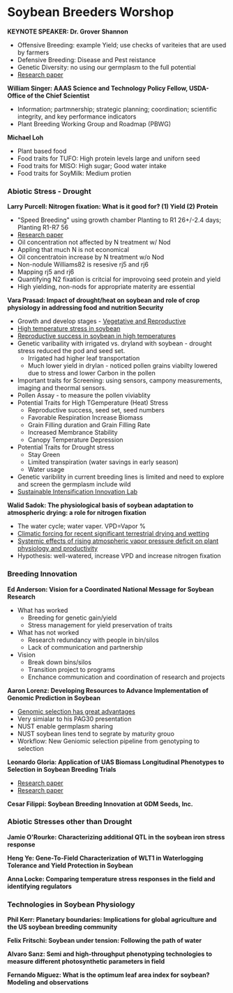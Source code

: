 # __Soybean Breeders Worshop__

__KEYNOTE SPEAKER: Dr. Grover Shannon__
  - Offensive Breeding: example Yield; use checks of variteies that are used by farmers
  - Defensive Breeding: Disease and Pest reistance
  - Genetic Diversity: no using our germplasm to the full potential
  - [Research paper](https://bmcplantbiol.biomedcentral.com/articles/10.1186/1471-2229-10-195)
 
__William Singer: AAAS Science and Technology Policy Fellow, USDA- Office of the Chief Scientist__
  - Information; partmnership; strategic planning; coordination; scientific integrity, and key performance indicators
  - Plant Breeding Working Group and Roadmap (PBWG)
 
__Michael Loh__
  - Plant based food
  - Food traits for TUFO: High protein levels large and uniforn seed
  - Food traits for MISO: High sugar; Good water intake
  - Food traits for SoyMilk: Medium protien

### Abiotic Stress - Drought

__Larry Purcell: Nitrogen fixation: What is it good for? (1) Yield (2) Protein__

  - "Speed Breeding"
using growth chamber Planting to R1 26+/-2.4 days; Planting R1-R7 56
  - [Research paper](https://link.springer.com/article/10.1007/s00122-010-1493-4)
  - Oil concentration not affected by N treatment w/ Nod 
  - Appling that much N is not economical 
  - Oil concentratoin increase by N treatment w/o Nod
  - Non-nodule Williams82 is resesive rj5 and rj6 
  - Mapping rj5 and rj6
  - Quantifying N2 fixation is critcial for improvoing seed protein and yield 
  - High yielding, non-nods for appropriate materity are essential 

__Vara Prasad: Impact of drought/heat on soybean and role of crop physiology in addressing food and nutrition Security__
  - Growth and develop stages - [Vegetative and Reproductive](https://bookstore.ksre.ksu.edu/pubs/MF3339.pdf)
  - [High temperature stress in soybean](https://doi.org/10.2135/cropsci2010.10.0571) 
  - [Reproductive success in soybean in high temperatures](https://pubmed.ncbi.nlm.nih.gov/30095867/)
  - Genetic varibaility with irrigated vs. dryland with soybean - drought stress reduced the pod and seed set.
      * Irrigated had higher leaf transportation 
      * Much lower yield in drylan - noticed pollen grains viabilty lowered due to stress and lower Carbon in the pollen
  - Important traits for Screening: using sensors, campony measurements, imaging and theormal sensors. 
  - Pollen Assay - to measure the pollen viviablity 
  - Potential Traits for High TGemperature (Heat) Stress
      * Reproductive success, seed set, seed numbers
      * Favorable Respiration Increase Biomass
      * Grain Filling duration and Grain Filling Rate
      * Increased Membrance Stability 
      * Canopy Temperature Depression 
 - Potential Traits for Drought stress
      * Stay Green 
      * Limited transpiration (water savings in early season)
      * Water usage
  - Genetic varibility in current breeding lines is limited and need to explore and screen the germplasm include wild 
  - [Sustainable Intensification Innovation Lab](https://www.k-state.edu/siil/)
 
 __Walid Sadok: The physiological basis of soybean adaptation to atmospheric drying: a role for nitrogen fixation__
  - The water cycle; water vaper. VPD=Vapor %
  - [Climatic forcing for recent significant terrestrial drying and wetting](https://www.sciencedirect.com/science/article/abs/pii/S0309170819302787)
  - [Systemic effects of rising atmospheric vapor pressure deficit on plant physiology and productivity](https://onlinelibrary.wiley.com/doi/full/10.1111/gcb.15548)
  - Hypothesis: well-watered, increase VPD and increase nitrogen fixation
  
  
 ### Breeding Innovation
 
__Ed Anderson: Vision for a Coordinated National Message for Soybean Research__
  - What has worked
      * Breeding for genetic gain/yield
      * Stress management for yield preservation of traits
  - What has not worked
      * Research redundancy with people in bin/silos
      * Lack of communication and partnership
  - Vision 
      * Break down bins/silos
      * Transition project to programs
      * Enchance communication and coordination of research and projects
 
__Aaron Lorenz: Developing Resources to Advance Implementation of Genomic Prediction in Soybean__
  - [Genomic selection has great advantages](https://doi.org/10.2135/cropsci2016.09.0742)
  - Very simialar to his PAG30 presentation
  - NUST enable germplasm sharing
  - NUST soybean lines tend to segrate by maturity grouo
  - Workflow: New Geniomic selection pipeline from genotyping to selection

__Leonardo Gloria: Application of UAS Biomass Longitudinal Phenotypes to Selection in Soybean Breeding Trials__
  - [Research paper](https://www.ncbi.nlm.nih.gov/pmc/articles/PMC5499164/)
  - [Research paper](https://www.frontiersin.org/articles/10.3389/fpls.2021.715983/full)
 
__Cesar Filippi: Soybean Breeding Innovation at GDM Seeds, Inc.__
 
### Abiotic Stresses other than Drought

__Jamie O'Rourke: Characterizing additional QTL in the soybean iron stress response__

 
__Heng Ye: Gene-To-Field Characterization of WLT1 in Waterlogging Tolerance and Yield Protection in Soybean__


__Anna Locke: Comparing temperature stress responses in the field and identifying regulators__


### Technologies in Soybean Physiology

__Phil Kerr: Planetary boundaries: Implications for global agriculture and the US soybean breeding community__


__Felix Fritschi: Soybean under tension: Following the path of water__


__Alvaro Sanz: Semi and high-throughput phenotyping technologies to measure different photosynthetic parameters in field__


__Fernando Miguez: What is the optimum leaf area index for soybean? Modeling and observations__

